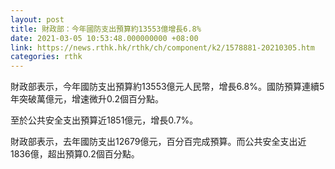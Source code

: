 ```yaml
---
layout: post
title: 財政部：今年國防支出預算約13553億增長6.8%
date: 2021-03-05 10:53:48.000000000 +08:00
link: https://news.rthk.hk/rthk/ch/component/k2/1578881-20210305.htm
categories: rthk
---
```


財政部表示，今年國防支出預算約13553億元人民幣，增長6.8%。國防預算連續5年突破萬億元，增速微升0.2個百分點。

至於公共安全支出預算近1851億元，增長0.7%。

財政部表示，去年國防支出12679億元，百分百完成預算。而公共安全支出近1836億，超出預算0.2個百分點。
